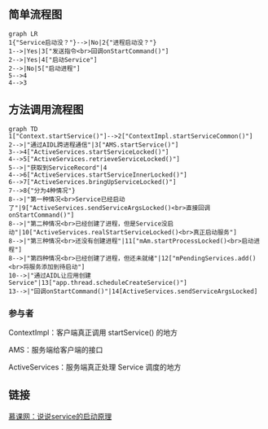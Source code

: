 ## 简单流程图

```mermaid
graph LR
1{"Service启动没？"}-->|No|2{"进程启动没？"}
1-->|Yes|3["发送指令<br>回调onStartCommand()"]
2-->|Yes|4["启动Service"]
2-->|No|5["启动进程"]
5-->4
4-->3

```



## 方法调用流程图

```mermaid
graph TD
1["Context.startService()"]-->2["ContextImpl.startServiceCommon()"]
2-->|"通过AIDL跨进程通信"|3["AMS.startService()"]
3-->4["ActiveServices.startServiceLocked()"]
4-->5["ActiveServices.retrieveServiceLocked()"]
5-->|"获取到ServiceRecord"|4
4-->6["ActiveServices.startServiceInnerLocked()"]
6-->7["ActiveServices.bringUpServiceLocked()"]
7-->8{"分为4种情况"}
8-->|"第一种情况<br>Service已经启动了"|9["ActiveServices.sendServiceArgsLocked()<br>直接回调onStartCommand()"]
8-->|"第二种情况<br>已经创建了进程，但是Service没启动"|10["ActiveServices.realStartServiceLocked()<br>真正启动服务"]
8-->|"第三种情况<br>还没有创建进程"|11["mAm.startProcessLocked()<br>启动进程"]
8-->|"第四种情况<br>已经创建了进程，但还未就绪"|12["mPendingServices.add()<br>将服务添加到待启动"]
10-->|"通过AIDL让应用创建Service"|13["app.thread.scheduleCreateService()"]
13-->|"回调onStartCommand()"|14[ActiveServices.sendServiceArgsLocked]
```

### 参与者

ContextImpl：客户端真正调用 startService() 的地方

AMS：服务端给客户端的接口

ActiveServices：服务端真正处理 Service 调度的地方

## 链接

[慕课网：说说service的启动原理](https://coding.imooc.com/lesson/340.html#mid=24590)